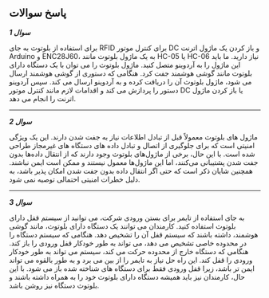 ## پاسخ سوالات

**_سوال 1_**

برای استفاده از بلوتوث به جای RFID برای کنترل موتور DC و باز کردن یک ماژول اترنت Arduino و ENC28J60، به یک ماژول بلوتوث مانند HC-05 یا HC-06 نیاز دارید. ما باید این ماژول را به آردوینو متصل کنید. ماژول بلوتوث را می توان با یک دستگاه دارای بلوتوث مانند گوشی هوشمند جفت کرد. هنگامی که دستوری از گوشی هوشمند ارسال می شود، ماژول بلوتوث آن را دریافت کرده و به آردوینو ارسال می کند. سپس آردوینو دستور را پردازش می کند و اقدامات لازم مانند کنترل موتور DC یا باز کردن ماژول اترنت را انجام می دهد.

---

**_سوال 2_**

ماژول های بلوتوث معمولاً قبل از تبادل اطلاعات نیاز به جفت شدن دارند. این یک ویژگی امنیتی است که برای جلوگیری از اتصال و تبادل داده های دستگاه های غیرمجاز طراحی شده است. با این حال، برخی از ماژول‌های بلوتوث وجود دارند که از انتقال داده‌ها بدون جفت شدن پشتیبانی می‌کنند، اما این ماژول‌ها معمول نیستند و ممکن است ایمن نباشند. همچنین شایان ذکر است که حتی اگر انتقال داده بدون جفت شدن امکان پذیر باشد، به دلیل خطرات امنیتی احتمالی توصیه نمی شود.

---

**_سوال 3_**

به جای استفاده از تایمر برای بستن ورودی شرکت، می توانید از سیستم قفل دارای بلوتوث استفاده کنید. کارمندان می توانند یک دستگاه دارای بلوتوث، مانند گوشی هوشمند، داشته باشند که سیستم قفل آن را تشخیص دهد. هنگامی که سیستم دستگاه را در محدوده خاصی تشخیص می دهد، می تواند به طور خودکار قفل ورودی را باز کند. هنگامی که دستگاه خارج از محدوده حرکت می کند، سیستم می تواند به طور خودکار ورودی را قفل کند. این راه حل نیاز به تایمر را از بین می برد و به طور بالقوه می تواند ایمن تر باشد، زیرا قفل ورودی فقط برای دستگاه های شناخته شده باز می شود. با این حال، کارمندان نیز باید همیشه دستگاه دارای بلوتوث خود را به همراه داشته باشند و بلوتوث دستگاه نیز روشن باشد.


